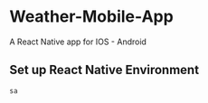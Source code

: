 # Weather-Mobile-App
A React Native app for IOS - Android

<h2> Set up React Native Environment </h2>

<code>sa</code>

